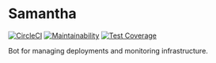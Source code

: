 # Samantha


[![CircleCI](https://circleci.com/gh/rajatguptarg/samantha.svg?style=svg)](https://circleci.com/gh/rajatguptarg/samantha)
[![Maintainability](https://api.codeclimate.com/v1/badges/ea81caf4826ebdc015f8/maintainability)](https://codeclimate.com/github/rajatguptarg/samantha/maintainability)
[![Test Coverage](https://api.codeclimate.com/v1/badges/ea81caf4826ebdc015f8/test_coverage)](https://codeclimate.com/github/rajatguptarg/samantha/test_coverage)


Bot for managing deployments and monitoring infrastructure.
